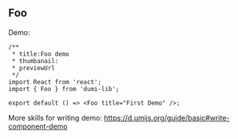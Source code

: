 <!--
 * @Author: Dong qi
 * @Date: 2022-08-22 19:50:59
 * @LastEditors: Dong qi
 * @LastEditTime: 2022-08-22 19:52:03
 * @Description:
-->

## Foo

Demo:

```tsx
/**
 * title:Foo demo
 * thumbanail:
 * previewUrl
 */
import React from 'react';
import { Foo } from 'dumi-lib';

export default () => <Foo title="First Demo" />;
```

More skills for writing demo: https://d.umijs.org/guide/basic#write-component-demo
